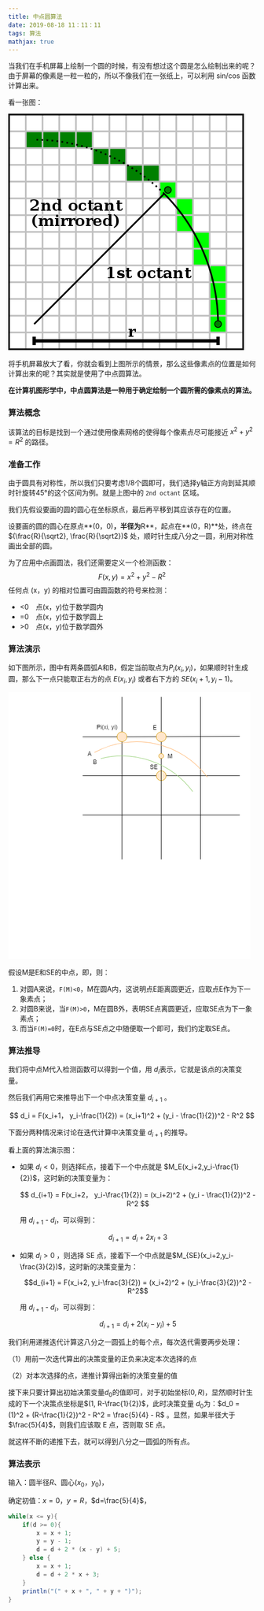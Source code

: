 ```yaml
---
title: 中点圆算法
date: 2019-08-18 11：11：11
tags: 算法
mathjax: true
---
```



当我们在手机屏幕上绘制一个圆的时候，有没有想过这个圆是怎么绘制出来的呢？由于屏幕的像素是一粒一粒的，所以不像我们在一张纸上，可以利用 sin/cos 函数计算出来。

看一张图：

![](https://github.com/aprz512/pic4aprz512/blob/master/Blog/%E7%AE%97%E6%B3%95/%E4%B8%AD%E7%82%B9%E5%9C%86%E7%AE%97%E6%B3%95/Bresenham_circle.png?raw=true)

将手机屏幕放大了看，你就会看到上图所示的情景，那么这些像素点的位置是如何计算出来的呢？其实就是使用了中点圆算法。



**在计算机图形学中，中点圆算法是一种用于确定绘制一个圆所需的像素点的算法。**



### 算法概念

该算法的目标是找到一个通过使用像素网格的使得每个像素点尽可能接近 $x^2 + y^2 = R^2$ 的路径。



### 准备工作

由于圆具有对称性，所以我们只要考虑1/8个圆即可，我们选择y轴正方向到延其顺时针旋转45°的这个区间为例。就是上图中的 `2nd octant` 区域。

我们先假设要画的圆的圆心在坐标原点，最后再平移到其应该存在的位置。

设要画的圆的圆心在原点**(0，0)**，半径为**R**，起点在**(0，R)**处，终点在 $(\frac{R}{\sqrt2}, \frac{R}{\sqrt2})$ 处，顺时针生成八分之一圆，利用对称性画出全部的圆。

为了应用中点画圆法，我们还需要定义一个检测函数：
$$
F(x, y) = x^2 + y^2 - R^2
$$
任何点 (x，y) 的相对位置可由圆函数的符号来检测：

- \<0　点(x，y)位于数学圆内
- =0　点(x，y)位于数学圆上
- \>0　点(x，y)位于数学圆外



### 算法演示

如下图所示，图中有两条圆弧A和B，假定当前取点为$P_i(x_i, y_i)$，如果顺时针生成圆，那么下一点只能取正右方的点 $E(x_i, y_i)$ 或者右下方的 $SE(x_i+1, y_i-1)$。 

![图1](https://github.com/aprz512/pic4aprz512/blob/master/Blog/%E7%AE%97%E6%B3%95/%E4%B8%AD%E7%82%B9%E5%9C%86%E7%AE%97%E6%B3%95/midpoint_cicle.png?raw=true)

假设M是E和SE的中点，即，则：

1. 对圆A来说，`F(M)<0`，M在圆A内，这说明点E距离圆更近，应取点E作为下一象素点；
2. 对圆B来说，当`F(M)>0`，M在圆B外，表明SE点离圆更近，应取SE点为下一象素点；
3. 而当`F(M)=0`时，在E点与SE点之中随便取一个即可，我们约定取SE点。



### 算法推导

我们将中点M代入检测函数可以得到一个值，用 $d_i$表示，它就是该点的决策变量。

然后我们再用它来推导出下一个中点决策变量 $d_{i+1}$ 。

$$ d_i = F(x_i+1， y_i-\frac{1}{2}) = (x_i+1)^2 + (y_i - \frac{1}{2})^2 - R^2 $$

下面分两种情况来讨论在迭代计算中决策变量  $d_{i+1}$ 的推导。

看上面的算法演示图：

- 如果 $d_i < 0$，则选择E点，接着下一个中点就是 $M_E(x_i+2,y_i-\frac{1}{2})$，这时新的决策变量为：

  $$ d_{i+1} = F(x_i+2， y_i-\frac{1}{2}) = (x_i+2)^2 + (y_i - \frac{1}{2})^2 - R^2 $$

  用 $d_{i+1}$ - $d_i$，可以得到： 

  $$ d_{i+1} = d_i  + 2x_i   + 3$$

- 如果 $d_i > 0$ ，则选择 SE 点，接着下一个中点就是$M_{SE}(x_i+2,y_i-\frac{3}{2})$，这时新的决策变量为：

  $$d_{i+1} = F(x_i+2, y_i-\frac{3}{2}) = (x_i+2)^2 + (y_i-\frac{3}{2})^2 - R^2$$

  用 $d_{i+1}$ - $d_i$，可以得到： 

  $$d_{i+1} = d_i  + 2(x_i-y_i)   + 5$$

我们利用递推迭代计算这八分之一圆弧上的每个点，每次迭代需要两步处理：

（1）用前一次迭代算出的决策变量的正负来决定本次选择的点

（2）对本次选择的点，递推计算得出新的决策变量的值

接下来只要计算出初始决策变量$d_0$的值即可，对于初始坐标$(0,R)$，显然顺时针生成的下一个决策点坐标是$(1, R-\frac{1}{2})$，此时决策变量 $d_0$为：$d_0 = (1)^2 + (R-\frac{1}{2})^2 - R^2 = \frac{5}{4} - R$ 。显然，如果半径大于 $\frac{5}{4}$，则我们应该取 E 点，否则取 SE 点。

就这样不断的递推下去，就可以得到八分之一圆弧的所有点。

### 算法表示

输入：圆半径$R$、圆心$(x_0，y_0)$，

确定初值：$x=0$，$y=R$，$d=\frac{5}{4}$，

```java
while(x <= y){
    if(d >= 0){
        x = x + 1;
        y = y - 1;
        d = d + 2 * (x - y) + 5;
    } else {
        x = x + 1;
        d = d + 2 * x + 3;
    }
    println("(" + x + ", " + y + ")");
}
```

